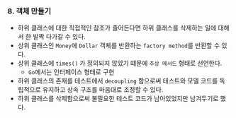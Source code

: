 ### 8. 객체 만들기



- 하위 클래스에 대한 직접적인 참조가 줄어든다면 하위 클래스를 삭제하는 일에 대해서 한 발짝 다가갈 수 있다.
- 상위 클래스인 `Money`에 `Dollar` 객체를 반환하는 `factory method`를 반환할 수 있다.
- 상위 클래스에 `times()` 가 정의되지 않았기 떄문에 `추상 메서드` 형태로 선언한다.
  - `Go`에서는 인터페이스 형태로 구현
- 하위 클래스의 존재를 테스트에서 `decoupling` 함으로써 테스트와 모델 코드를 독립적으로 유지하고 상속 구조를 마음대로 조정할 수 있다.
- 하위 클래스를 삭제함으로써 불필요한 테스트 코드가 남아있었지만 남겨두기로 했다.